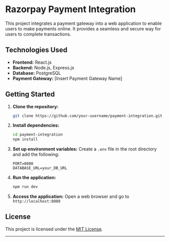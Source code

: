 # Razorpay Payment Integration

This project integrates a payment gateway into a web application to enable users to make payments online. It provides a seamless and secure way for users to complete transactions.

## Technologies Used

- **Frontend:**  React.js
- **Backend:** Node.js, Express.js
- **Database:** PostgreSQL
- **Payment Gateway:** [Insert Payment Gateway Name]


## Getting Started

1. **Clone the repository:**
   ```bash
   git clone https://github.com/your-username/payment-integration.git
   ```

2. **Install dependencies:**
   ```bash
   cd payment-integration
   npm install
   ```

3. **Set up environment variables:**
   Create a `.env` file in the root directory and add the following:
   ```
   PORT=8080
   DATABASE_URL=your_DB_URL
   ```

4. **Run the application:**
   ```bash
   npm run dev
   ```

5. **Access the application:**
   Open a web browser and go to `http://localhost:8080`


## License

This project is licensed under the [MIT License](https://opensource.org/licenses/MIT).

---



